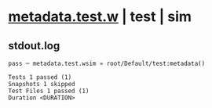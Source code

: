 # [metadata.test.w](../../../../../../tests/sdk_tests/bucket/metadata.test.w) | test | sim

## stdout.log
```log
pass ─ metadata.test.wsim » root/Default/test:metadata()

Tests 1 passed (1)
Snapshots 1 skipped
Test Files 1 passed (1)
Duration <DURATION>
```


